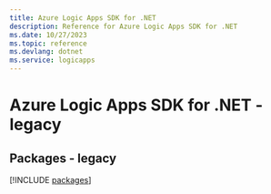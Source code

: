 ```yaml
---
title: Azure Logic Apps SDK for .NET
description: Reference for Azure Logic Apps SDK for .NET
ms.date: 10/27/2023
ms.topic: reference
ms.devlang: dotnet
ms.service: logicapps
---
```

# Azure Logic Apps SDK for .NET - legacy
## Packages - legacy
[!INCLUDE [packages](logic-apps-index.md)]